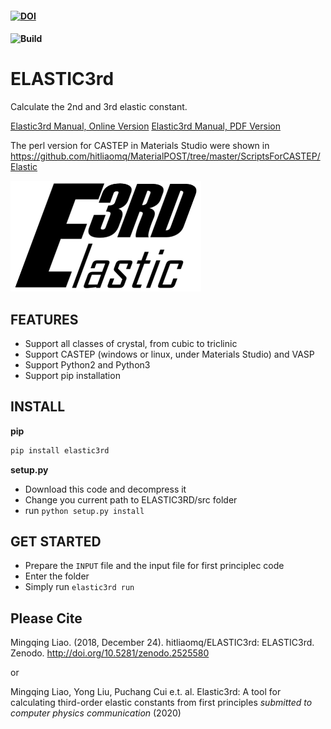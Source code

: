 #### [![DOI](https://zenodo.org/badge/162978272.svg)](https://zenodo.org/badge/latestdoi/162978272)
#### ![Build](https://github.com/hitliaomq/ELASTIC3rd/workflows/Install/badge.svg)



# ELASTIC3rd

Calculate the 2nd and 3rd elastic constant.

[Elastic3rd Manual, Online Version](https://elastic3rd.readthedocs.io/)
[Elastic3rd Manual, PDF Version](https://github.com/hitliaomq/ELASTIC3rd/blob/master/docs/elastic3rd-manual-readthedocs.pdf)

The perl version for CASTEP in Materials Studio were shown in <https://github.com/hitliaomq/MaterialPOST/tree/master/ScriptsForCASTEP/Elastic>

<img src="https://github.com/hitliaomq/ELASTIC3rd/blob/master/docs/Elastic3rd_LOGO.png" width="305" height="177"></img>

## FEATURES

- Support all classes of crystal, from cubic to triclinic
- Support CASTEP (windows or linux, under Materials Studio) and VASP
- Support Python2 and Python3
- Support pip installation

## INSTALL

**pip**

```python
pip install elastic3rd
```

**setup.py**

- Download this code and decompress it
- Change you current path to ELASTIC3RD/src folder
- run `python setup.py install`


## GET STARTED

- Prepare the `INPUT` file and the input file for first principlec code
- Enter the folder
- Simply run `elastic3rd run`



## Please Cite

Mingqing Liao. (2018, December 24). hitliaomq/ELASTIC3rd: ELASTIC3rd. Zenodo. http://doi.org/10.5281/zenodo.2525580

or

Mingqing Liao, Yong Liu, Puchang Cui  e.t. al. Elastic3rd: A tool for calculating third-order elastic constants from first principles *submitted to computer physics communication*  (2020)